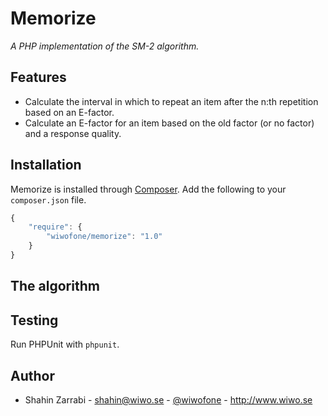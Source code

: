 # Memorize
*A PHP implementation of the SM-2 algorithm.*

## Features
* Calculate the interval in which to repeat an item after the n:th repetition based on an E-factor.
* Calculate an E-factor for an item based on the old factor (or no factor) and a response quality.

## Installation
Memorize is installed through [Composer](http://getcomposer.org/doc/00-intro.md). Add the following to your `composer.json` file.

```js
{
    "require": {
    	"wiwofone/memorize": "1.0"
	}
}
```

## The algorithm

## Testing
Run PHPUnit with `phpunit`.

## Author
* Shahin Zarrabi - shahin@wiwo.se - [@wiwofone](http://twitter.com/wiwofone) - http://www.wiwo.se